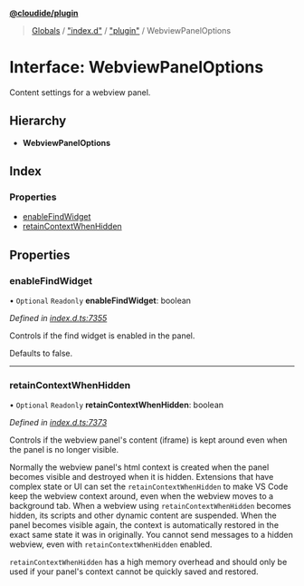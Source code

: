 **[@cloudide/plugin](../README.md)**

> [Globals](../README.md) / ["index.d"](../modules/_index_d_.md) / ["plugin"](../modules/_index_d_._plugin_.md) / WebviewPanelOptions

# Interface: WebviewPanelOptions

Content settings for a webview panel.

## Hierarchy

* **WebviewPanelOptions**

## Index

### Properties

* [enableFindWidget](_index_d_._plugin_.webviewpaneloptions.md#enablefindwidget)
* [retainContextWhenHidden](_index_d_._plugin_.webviewpaneloptions.md#retaincontextwhenhidden)

## Properties

### enableFindWidget

• `Optional` `Readonly` **enableFindWidget**: boolean

*Defined in [index.d.ts:7355](https://github.com/shuyaqian/cloudide-plugin-api/blob/9d985be/index.d.ts#L7355)*

Controls if the find widget is enabled in the panel.

Defaults to false.

___

### retainContextWhenHidden

• `Optional` `Readonly` **retainContextWhenHidden**: boolean

*Defined in [index.d.ts:7373](https://github.com/shuyaqian/cloudide-plugin-api/blob/9d985be/index.d.ts#L7373)*

Controls if the webview panel's content (iframe) is kept around even when the panel
is no longer visible.

Normally the webview panel's html context is created when the panel becomes visible
and destroyed when it is hidden. Extensions that have complex state
or UI can set the `retainContextWhenHidden` to make VS Code keep the webview
context around, even when the webview moves to a background tab. When a webview using
`retainContextWhenHidden` becomes hidden, its scripts and other dynamic content are suspended.
When the panel becomes visible again, the context is automatically restored
in the exact same state it was in originally. You cannot send messages to a
hidden webview, even with `retainContextWhenHidden` enabled.

`retainContextWhenHidden` has a high memory overhead and should only be used if
your panel's context cannot be quickly saved and restored.
